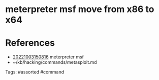 # meterpreter msf move from x86 to x64

# References
- [20221003150816](/zet/20221003150816/README.md) meterpreter msf
- ~/kb/hacking/commands/metasploit.md

Tags:
    #assorted #command
